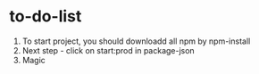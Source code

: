 # to-do-list
1. To start project, you should downloadd all npm by npm-install
2. Next step - click on start:prod in package-json
3. Magic
